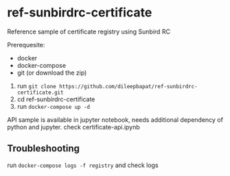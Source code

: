 # ref-sunbirdrc-certificate
Reference sample of certificate registry using Sunbird RC

Prerequesite:
* docker
* docker-compose
* git (or download the zip)

1. run `git clone https://github.com/dileepbapat/ref-sunbirdrc-certificate.git`
2. cd ref-sunbirdrc-certificate
3. run `docker-compose up -d`

API sample is available in jupyter notebook, needs additional dependency of python and jupyter. 
check certificate-api.ipynb

## Troubleshooting
run `docker-compose logs -f registry` and check logs
